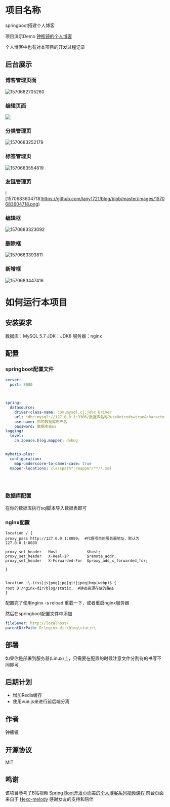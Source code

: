 # 项目名称

springboot搭建个人博客  

项目演示Demo [钟瓶镜的个人博客](http://106.54.230.204/)

个人博客中也有对本项目的开发过程记录

## 后台展示

### 博客管理页面

![1570682705260](https://github.com/lany1721/blog/blob/master/images/1570682705260.png)

### 编辑页面

![](https://github.com/lany1721/blog/blob/master/images/admin_editor.png)

### 分类管理页



![1570683252179](https://github.com/lany1721/blog/blob/master/images/1570683252179.png)

### 标签管理页

![1570683554819](https://github.com/lany1721/blog/blob/master/images/1570683554819.png)

### 友链管理页

![1570683604718]https://github.com/lany1721/blog/blob/master/images/1570683604718.png)

### 编辑框

![1570683323092](https://github.com/lany1721/blog/blob/master/images/1570683323092.png)

### 删除框

![1570683393811](https://github.com/lany1721/blog/blob/master/images/1570683393811.png)

### 新增框

![1570683447416](https://github.com/lany1721/blog/blob/master/images/1570683447416.png)



# 如何运行本项目

## 安装要求

数据库：MySQL 5.7
JDK：JDK8
服务器：nginx



## 配置

### springboot配置文件

```yaml
server:
  port: 8080



spring:
  datasource:
    driver-class-name: com.mysql.cj.jdbc.Driver
    url: jdbc:mysql://127.0.0.1:3306/数据库名称?useUnicode=true&characterEncoding=utf8&autoReconnect=true&useSSL=false&serverTimezone=Asia/Shanghai
    username: 你的数据库用户名
    password: 数据库密码
logging:
  level:
    cn.zpeace.blog.mapper: debug


mybatis-plus:
  configuration:
    map-underscore-to-camel-case: true
  mapper-locations: classpath*:/mapper/**/*.xml


 
```



### 数据库配置

在你的数据库执行sql脚本导入数据表即可



### nginx配置

```shell
location / {
proxy_pass http://127.0.0.1:8080;  #代理项目的服务器地址，默认为127.0.0.1:8080

proxy_set_header   Host             $host;
proxy_set_header   X-Real-IP        $remote_addr;						
proxy_set_header   X-Forwarded-For  $proxy_add_x_forwarded_for;

}


location ~\.(css|js|png|jpg|git|jpeg|bmp|webp)$ {
root D:/nginx-dir/blog/static;  #静态资源存放的路径
}
```

配置完了使用nginx -s reload 重载一下，或者重启nginx服务器

然后在springboot配置文件中添加

```yaml
fileSever: http://localhost/
parentDirPath: D:\nginx-dir\blog\static\  
```



## 部署

如果你是部署到服务器(Linux)上，只需要在配置的时候注意文件分割符的书写不同即可



## 后期计划

- 增加Redis缓存
- 使用vue.js来进行前后端分离



## 作者

钟瓶镜



## 开源协议

MIT



## 鸣谢

该项目参考了B站视频 [Spring Boot开发小而美的个人博客系列视频课程](https://www.bilibili.com/video/av66526617)
前台页面来自于 [Hexo-melody](https://github.com/Molunerfinn/hexo-theme-melody)
感谢女友的支持和陪伴



